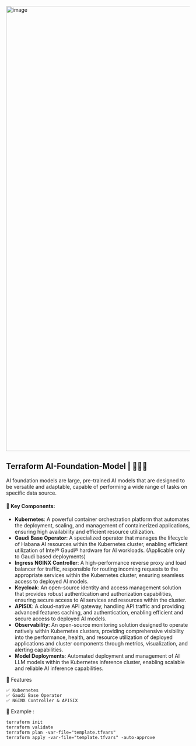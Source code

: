 <img width="1503" height="1218" alt="image" src="https://github.com/user-attachments/assets/4005f41f-ef66-43eb-8553-e99cc3567020" />


## Terraform AI-Foundation-Model | 🚀🚀🚀 
AI foundation models are large, pre-trained AI models that are designed to be versatile and adaptable, capable of performing a wide range of tasks on specific data source. 
   
#### 🧱 Key Components:
   - **Kubernetes**: A powerful container orchestration platform that automates the deployment, scaling, and management of containerized applications, ensuring high availability and efficient resource utilization.
   - **Gaudi Base Operator**: A specialized operator that manages the lifecycle of Habana AI resources within the Kubernetes cluster, enabling efficient utilization of Intel® Gaudi® hardware for AI workloads. (Applicable only to Gaudi based deployments)
   - **Ingress NGINX Controller**: A high-performance reverse proxy and load balancer for traffic, responsible for routing incoming requests to the appropriate services within the Kubernetes cluster, ensuring seamless access to deployed AI models.
   - **Keycloak**: An open-source identity and access management solution that provides robust authentication and authorization capabilities, ensuring secure access to AI services and resources within the cluster.
   - **APISIX**: A cloud-native API gateway, handling API traffic and providing advanced features caching, and authentication, enabling efficient and secure access to deployed AI models.
   - **Observability**: An open-source monitoring solution designed to operate natively within Kubernetes clusters, providing comprehensive visibility into the performance, health, and resource utilization of deployed applications and cluster components through metrics, visualization, and alerting capabilities.
   - **Model Deployments**: Automated deployment and management of AI LLM models within the Kubernetes inference cluster, enabling scalable and reliable AI inference capabilities.


🎯 Features 
```
✅ Kubernetes
✅ Gaudi Base Operator
✅ NGINX Controller & APISIX 
```

🔨 Example :
```
terraform init
terraform validate
terraform plan -var-file="template.tfvars"
terraform apply -var-file="template.tfvars" -auto-approve
```


